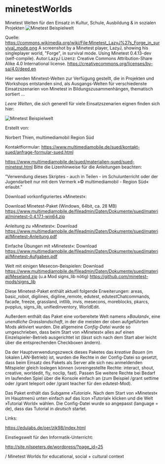 # minetestWorlds
Minetest Welten für den Einsatz in Kultur, Schule, Ausbildung &amp; in sozialen Projekten
![Minetest Beispielwelt](https://raw.githubusercontent.com/minetest4edu/minetestWorlds/master/Minetest_LazyJ's_Forge_in_survival_mode640.png)

Quelle:
https://commons.wikimedia.org/wiki/File:Minetest_LazyJ%27s_Forge_in_survival_mode.png
A screenshot by a Minetest player, LazyJ, showing his singleplayer world, "Forge", in survival mode. Using Minetest 0.4.13-dev (self-compile).
Autor:LazyJ
Lizenz: Creative Commons Attribution-Share Alike 4.0 International license.
https://creativecommons.org/licenses/by-sa/4.0/deed.en

Hier werden Minetest-Welten zur Verfügung gestellt, die in Projekten und Workshops entstanden sind, als Ausgangs-Welten für verschiedenste Einsatzszenarien von Minetest in Bildungszusammenhängen, thematisch sortiert ...

*Leere Welten*, die sich generell für viele Einsatzszenarien eignen finden sich hier:

![Minetest Beispielwelt](https://www.multimediamobile.de/fileadmin/_processed_/f/5/csm_logo_multimediamobil_8326e0487c.png)

Erstellt von:

Norbert Thien, multimediamobil Region Süd

Kontaktfiormular:
https://www.multimediamobile.de/sued/kontakt-sued/anfrage-formular-sued.html


https://www.multimediamobile.de/sued/materialien-sued/sued-minetest.html
Bitte die Lizenhinweise für die Anleitungen beachten:

"Verwendung dieses Skriptes - auch in Teilen - im Schulunterricht oder der Jugendarbeit nur mit dem Vermerk »© multimediamobil - Region Süd« erlaubt."


Download vorkonfiguriertes »Minetest«:


Download Minetest-Paket (Windows, 64bit, ca. 28 MB)
https://www.multimediamobile.de/fileadmin/Daten/Dokumente/sued/material/minetest-0.4.17.1-win64.zip


Anleitung zu »Minetest«: Download
https://www.multimediamobile.de/fileadmin/Daten/Dokumente/sued/material/Minetest-Anleitung.pdf

Einfache Übungen mit »Minetest«: Download
https://www.multimediamobile.de/fileadmin/Daten/Dokumente/sued/material/Minetest-Aufgaben.pdf

Welt mit einigen Mesecon-Beispielen: Download 
https://www.multimediamobile.de/fileadmin/Daten/Dokumente/sued/material/Meseland.zip
(u.a Mod signs_lib nötig) 
https://github.com/minetest-mods/signs_lib

Diese Minetest-Paket enthält aktuell folgende Erweiterungen: areas, basic_robot, digilines, digiline_remote, edutest, edutestChatcommands, facade, freeze, grassland, intllib, invis, mesecons, moreblocks, pkarcs, pvpplus, signs_lib, unifiedinventory, WorldEdit.

Außerdem enthält das Paket eine vorbereitete Welt namens *»Bauland«*, eine *unendliche Grasslandschaft*, in der die meisten der oben aufgeführten Mods aktiviert wurden. Die allgemeine *Config-Datei* wurde so umgeschrieben, dass beim Start von »Minetest« alles auf einen Einzelspieler-Betrieb ausgerichtet ist (lässt sich nach dem Start aber leicht über die entsprechenden Checkboxen ändern).

Da der Hauptverwendungszweck dieses Paketes das *kreative Bauen* (im lokalen LAN-Betrieb) ist, wurden die Rechte in der Config-Datei so gesetzt, dass beim Einsatz des Pakets als Server alle sich neu anmeldenden Mitspieler gleich loslegen können (voreingestellte Rechte: interact, shout, creative, worldedit, fly, noclip, fast). Passen Sie weitere Rechte bei Bedarf im laufenden Spiel über die Konsole einfach an (zum Beispiel /grant <spielername> settime oder /grant <spielername> teleport oder /grant <spielername> teacher für den edutest-Mod).

Das Paket enthält das Subgame *»Tutorial«*. Nach dem Start von »Minetest« im Hauptmenü unten einfach auf das Icon »Tutorial« klicken und die Welt »Tutorial World« wählen. Die Config-Datei wurde so angepasst (language = de), dass das Tutorial in *deutsch* startet. 

Links:

https://edulabs.de/oer/zjk98/index.html


Einstiegswelt für den Informatik-Unterricht:

http://site.nilspeters.de/wordpress/?page_id=25


/ Minetest Worlds for educational, social + cultural context
